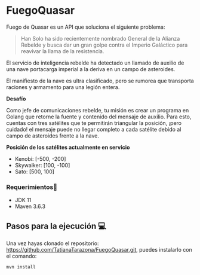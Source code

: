# FuegoQuasar

Fuego de Quasar es un API que soluciona el siguiente problema: 

>Han Solo ha sido recientemente nombrado General de la Alianza Rebelde y busca dar un gran golpe contra el Imperio Galáctico para reavivar la llama de la resistencia. 

El servicio de inteligencia rebelde ha detectado un llamado de auxilio de una nave portacarga imperial a la deriva en un campo de asteroides. 

El manifiesto de la nave es ultra clasificado, pero se rumorea que transporta raciones y armamento para una legión entera.

**Desafío** 

Como jefe de comunicaciones rebelde, tu misión es crear un programa en Golang que retorne la fuente y contenido del mensaje de auxilio. Para esto, cuentas con tres satélites que te permitirán triangular la posición, ¡pero cuidado! el mensaje puede no llegar completo a cada satélite debido al campo de asteroides frente a la nave. 

**Posición de los satélites actualmente en servicio**
* Kenobi: [-500, -200] 
* Skywalker: [100, -100] 
* Sato: [500, 100] 


### Requerimientos:memo:  
* JDK 11  
* Maven 3.6.3

## Pasos para la ejecución :computer:
Una vez hayas clonado el repositorio: https://github.com/TatianaTarazona/FuegoQuasar.git, puedes instalarlo con el comando:
```bash
mvn install  
```